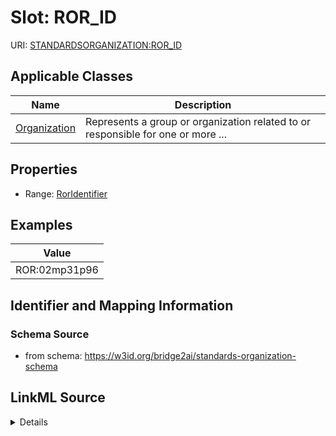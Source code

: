 # Slot: ROR_ID

URI: [STANDARDSORGANIZATION:ROR_ID](STANDARDSORGANIZATION:ROR_ID)



<!-- no inheritance hierarchy -->




## Applicable Classes

| Name | Description |
| --- | --- |
[Organization](Organization.md) | Represents a group or organization related to or responsible for one or more ...






## Properties

* Range: [RorIdentifier](RorIdentifier.md)








## Examples

| Value |
| --- |
| ROR:02mp31p96 |

## Identifier and Mapping Information







### Schema Source


* from schema: https://w3id.org/bridge2ai/standards-organization-schema




## LinkML Source

<details>
```yaml
name: ROR_ID
examples:
- value: ROR:02mp31p96
from_schema: https://w3id.org/bridge2ai/standards-organization-schema
rank: 1000
values_from:
- ROR
alias: ROR_ID
domain_of:
- Organization
range: ror identifier

```
</details>